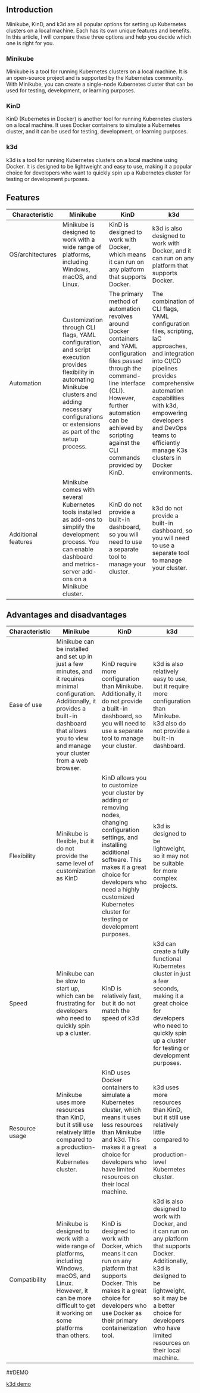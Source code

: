 ## Introduction

Minikube, KinD, and k3d are all popular options for setting up Kubernetes clusters on a local machine. Each has its own unique features and benefits. In this article, I will compare these three options and help you decide which one is right for you.

### Minikube

Minikube is a tool for running Kubernetes clusters on a local machine. It is an open-source project and is supported by the Kubernetes community. With Minikube, you can create a single-node Kubernetes cluster that can be used for testing, development, or learning purposes.

### KinD

KinD (Kubernetes in Docker) is another tool for running Kubernetes clusters on a local machine. It uses Docker containers to simulate a Kubernetes cluster, and it can be used for testing, development, or learning purposes.

### k3d

k3d is a tool for running Kubernetes clusters on a local machine using Docker. It is designed to be lightweight and easy to use, making it a popular choice for developers who want to quickly spin up a Kubernetes cluster for testing or development purposes.

## Features 

| Characteristic      | Minikube | KinD | k3d |
|---------------------|----------|------|-----|
| OS/architectures | Minikube is designed to work with a wide range of platforms, including Windows, macOS, and Linux. | KinD is designed to work with Docker, which means it can run on any platform that supports Docker. | k3d is also designed to work with Docker, and it can run on any platform that supports Docker. |
|Automation|Customization through CLI flags, YAML configuration, and script execution provides flexibility in automating Minikube clusters and adding necessary configurations or extensions as part of the setup process.| The primary method of automation revolves around Docker containers and YAML configuration files passed through the command-line interface (CLI). However, further automation can be achieved by scripting against the CLI commands provided by KinD.|The combination of CLI flags, YAML configuration files, scripting, IaC approaches, and integration into CI/CD pipelines provides comprehensive automation capabilities with k3d, empowering developers and DevOps teams to efficiently manage K3s clusters in Docker environments.|
| Additional features | Minikube comes with several Kubernetes tools installed as add-ons to simplify the development process. You can enable dashboard and metrics-server add-ons on a Minikube cluster. | KinD do not provide a built-in dashboard, so you will need to use a separate tool to manage your cluster. | k3d do not provide a built-in dashboard, so you will need to use a separate tool to manage your cluster.|

## Advantages and disadvantages

| Characteristic      | Minikube | KinD | k3d |
|---------------------|----------|------|-----|
| Ease of use| Minikube can be installed and set up in just a few minutes, and it requires minimal configuration. Additionally, it provides a built-in dashboard that allows you to view and manage your cluster from a web browser. | KinD require more configuration than Minikube. Additionally, it do not provide a built-in dashboard, so you will need to use a separate tool to manage your cluster. | k3d is also relatively easy to use, but it require more configuration than Minikube. k3d also do not provide a built-in dashboard. |
| Flexibility | Minikube is flexible, but it do not provide the same level of customization as KinD | KinD allows you to customize your cluster by adding or removing nodes, changing configuration settings, and installing additional software. This makes it a great choice for developers who need a highly customized Kubernetes cluster for testing or development purposes. | k3d is designed to be lightweight, so it may not be suitable for more complex projects. |
| Speed |  Minikube can be slow to start up, which can be frustrating for developers who need to quickly spin up a cluster.| KinD is relatively fast, but it do not match the speed of k3d  |  k3d can create a fully functional Kubernetes cluster in just a few seconds, making it a great choice for developers who need to quickly spin up a cluster for testing or development purposes.  |
| Resource usage | Minikube  uses more resources than KinD, but it still use relatively little compared to a production-level Kubernetes cluster. | KinD uses Docker containers to simulate a Kubernetes cluster, which means it uses less resources than Minikube and k3d. This makes it a great choice for developers who have limited resources on their local machine. | k3d uses more resources than KinD, but it still use relatively little compared to a production-level Kubernetes cluster. |
| Compatibility | Minikube is designed to work with a wide range of platforms, including Windows, macOS, and Linux. However, it can be more difficult to get it working on some platforms than others. | KinD is designed to work with Docker, which means it can run on any platform that supports Docker. This makes it a great choice for developers who use Docker as their primary containerization tool. | k3d is also designed to work with Docker, and it can run on any platform that supports Docker. Additionally, k3d is designed to be lightweight, so it may be a better choice for developers who have limited resources on their local machine. |

##DEMO

[k3d demo](https://asciinema.org/a/625415)